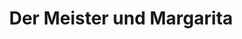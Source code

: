 ---
layout: card_flex_nav
lang: DE
title:  Der Meister und Margarita
isbn: 9783630620930
cover: /assets/images/DE/MM_DE_002_front.jpg
bcover: /assets/images/DE/MM_DE_002_back.jpg
pubyr: 1992
editor: Ed. Sammlung Luchterhand 
acqdt: 08/2011
acqplace: Vienne 
contrib: K&P
---